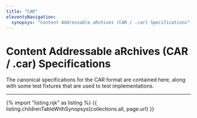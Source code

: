 ```yaml
---
title: "CAR"
eleventyNavigation:
  synopsys: "Content Addressable aRchives (CAR / .car) Specifications"
---
```


Content Addressable aRchives (CAR / .car) Specifications
========================================================

The canonical specifications for the CAR format are contained here, along with some test fixtures that are used to test implementations.

---

{% import "listing.njk" as listing %}
{{ listing.childrenTableWithSynopsys(collections.all, page.url) }}
